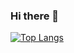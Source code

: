 ### Hi there 👋

[![Top Langs](https://github-readme-stats.vercel.app/api/top-langs/?username=axhtl)](https://github.com/anuraghazra/github-readme-stats)

<!--
**axhtl/axhtl** is a ✨ _special_ ✨ repository because its `README.md` (this file) appears on your GitHub profile.

Here are some ideas to get you started:

- 🔭 I’m currently working on ...
- 🌱 I’m currently learning ...
- 👯 I’m looking to collaborate on ...
- 🤔 I’m looking for help with ...
- 💬 Ask me about ...
- 📫 How to reach me: ...
- 😄 Pronouns: ...
- ⚡ Fun fact: ...
-->

